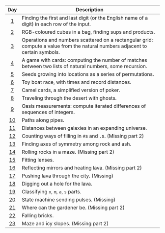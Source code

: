 |Day|Description|
|:-:|-|
|[1](descriptions_with_tests.md#day-1)|Finding the first and last digit (or the English name of a digit) in each row of the input.|
|[2](descriptions_with_tests.md#day-2)|RGB-coloured cubes in a bag, finding sups and products.|
|[3](descriptions_with_tests.md#day-3)|Operations and numbers scattered on a rectangular grid: compute a value from the natural numbers adjacent to certain symbols.|
|[4](descriptions_with_tests.md#day-4)|A game with cards: computing the number of matches between two lists of natural numbers, some recursion.|
|[5](descriptions_with_tests.md#day-5)|Seeds growing into locations as a series of permutations.|
|[6](descriptions_with_tests.md#day-6)|Toy boat race, with times and record distances.|
|[7](descriptions_with_tests.md#day-7)|Camel cards, a simplified version of poker.|
|[8](descriptions_with_tests.md#day-8)|Traveling through the desert with ghosts.|
|[9](descriptions_with_tests.md#day-9)|Oasis measurements: compute iterated differences of sequences of integers.|
|[10](descriptions_with_tests.md#day-10)|Paths along pipes.|
|[11](descriptions_with_tests.md#day-11)|Distances between galaxies in an expanding universe.|
|[12](descriptions_with_tests.md#day-12)|Counting ways of filling in `#`s and `.`s.  (Missing part 2)|
|[13](descriptions_with_tests.md#day-13)|Finding axes of symmetry among rock and ash.|
|[14](descriptions_with_tests.md#day-14)|Rolling rocks in a maze.  (Missing part 2)|
|[15](descriptions_with_tests.md#day-15)|Fitting lenses.|
|[16](descriptions_with_tests.md#day-16)|Reflecting mirrors and heating lava.  (Missing part 2)|
|[17](descriptions_with_tests.md#day-17)|Pushing lava through the city.  (Missing)|
|[18](descriptions_with_tests.md#day-18)|Digging out a hole for the lava.|
|[19](descriptions_with_tests.md#day-19)|Classifying `x`, `m`, `a`, `s` parts.|
|[20](descriptions_with_tests.md#day-20)|State machine sending pulses.  (Missing)|
|[21](descriptions_with_tests.md#day-21)|Where can the gardener be.  (Missing part 2)|
|[22](descriptions_with_tests.md#day-22)|Falling bricks.|
|[23](descriptions_with_tests.md#day-23)|Maze and icy slopes.  (Missing part 2)|
